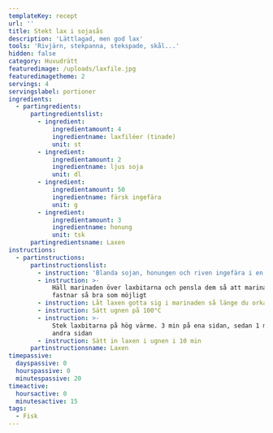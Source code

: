 ```yaml
---
templateKey: recept
url: ''
title: Stekt lax i sojasås
description: 'Lättlagad, men god lax'
tools: 'Rivjärn, stekpanna, stekspade, skål...'
hidden: false
category: Huvudrätt
featuredimage: /uploads/laxfile.jpg
featuredimagetheme: 2
servings: 4
servingslabel: portioner
ingredients:
  - partingredients:
      partingredientslist:
        - ingredient:
            ingredientamount: 4
            ingredientname: laxfiléer (tinade)
            unit: st
        - ingredient:
            ingredientamount: 2
            ingredientname: ljus soja
            unit: dl
        - ingredient:
            ingredientamount: 50
            ingredientname: färsk ingefära
            unit: g
        - ingredient:
            ingredientamount: 3
            ingredientname: honung
            unit: tsk
      partingredientsname: Laxen
instructions:
  - partinstructions:
      partinstructionslist:
        - instruction: 'Blanda sojan, honungen och riven ingefära i en skål'
        - instruction: >-
            Häll marinaden över laxbitarna och pensla dem så att marinaden
            fastnar så bra som möjligt
        - instruction: Låt laxen gotta sig i marinaden så länge du orkar vänta
        - instruction: Sätt ugnen på 100°C
        - instruction: >-
            Stek laxbitarna på hög värme. 3 min på ena sidan, sedan 1 min på
            andra sidan
        - instruction: Sätt in laxen i ugnen i 10 min
      partinstructionsname: Laxen
timepassive:
  dayspassive: 0
  hourspassive: 0
  minutespassive: 20
timeactive:
  hoursactive: 0
  minutesactive: 15
tags:
  - Fisk
---
```


